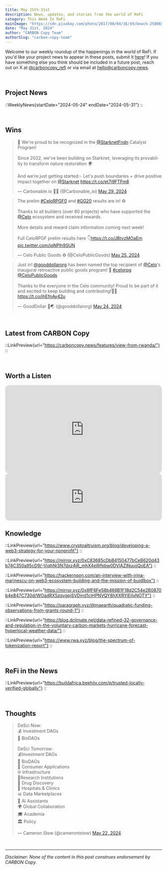```yaml
---
title: May 25th-31st
description: News, updates, and stories from the world of ReFi
category: This Week In ReFi
mainImage: "https://cdn.pixabay.com/photo/2017/08/04/16/59/beach-2580656_1280.jpg"
date: "May 31st, 2024"
author: "CARBON Copy Team"
authorSlug: "carbon-copy-team"
---
```


Welcome to our weekly roundup of the happenings in the world of ReFi. If you'd like your project news to appear in these posts, submit it [here](https://baserow.io/form/Bvg1VhbZvYjYDyylflMoYvqPA7Gogg1GDeTjzO8ku-o)! If you have something else you think should be included in a future post, reach out on X at [@carboncopy_refi](https://x.com/carboncopy_refi) or via email at hello@carboncopy.news.

<br>

## Project News

::WeeklyNews{startDate="2024-05-24" endDate="2024-05-31"}
::

<br>

## Wins

<blockquote class="twitter-tweet"><p lang="en" dir="ltr">🌱 We&#39;re proud to be recognized in the <a href="https://twitter.com/StarknetFndn?ref_src=twsrc%5Etfw">@StarknetFndn</a> Catalyst Program!<br><br>Since 2022, we&#39;ve been building on Starknet, leveraging its provability to transform nature restoration 🌍<br><br>And we&#39;re just getting started💥 Let&#39;s push boundaries + drive positive impact together on <a href="https://twitter.com/Starknet?ref_src=twsrc%5Etfw">@Starknet</a> <a href="https://t.co/et7i9FTFm8">https://t.co/et7i9FTFm8</a></p>&mdash; Carbonable.io 🌱🌐 (@Carbonable_io) <a href="https://twitter.com/Carbonable_io/status/1795789131643052285?ref_src=twsrc%5Etfw">May 29, 2024</a></blockquote>

<blockquote class="twitter-tweet"><p lang="en" dir="ltr">The prelim <a href="https://twitter.com/hashtag/CeloRPGF0?src=hash&amp;ref_src=twsrc%5Etfw">#CeloRPGF0</a> and <a href="https://twitter.com/hashtag/GG20?src=hash&amp;ref_src=twsrc%5Etfw">#GG20</a> results are in! ♻️<br><br>Thanks to all builders (over 80 projects) who have supported the <a href="https://twitter.com/Celo?ref_src=twsrc%5Etfw">@Celo</a> ecosystem and received rewards. <br><br>More details and reward claim information coming next week!<br><br>Full CeloRPGF prelim results here 👇<a href="https://t.co/JBtvzMOaEm">https://t.co/JBtvzMOaEm</a> <a href="https://t.co/iqNPlh9SUN">pic.twitter.com/iqNPlh9SUN</a></p>&mdash; Celo Public Goods ♻️ (@CeloPublicGoods) <a href="https://twitter.com/CeloPublicGoods/status/1794339637613461875?ref_src=twsrc%5Etfw">May 25, 2024</a></blockquote>

<blockquote class="twitter-tweet"><p lang="en" dir="ltr">Just in! <a href="https://twitter.com/gooddollarorg?ref_src=twsrc%5Etfw">@gooddollarorg</a> has been named the top recipient of <a href="https://twitter.com/Celo?ref_src=twsrc%5Etfw">@Celo</a>&#39;s inaugural retroactive public goods program! 🎉 <a href="https://twitter.com/hashtag/celorpg?src=hash&amp;ref_src=twsrc%5Etfw">#celorpg</a> <a href="https://twitter.com/CeloPublicGoods?ref_src=twsrc%5Etfw">@CeloPublicGoods</a> <br><br>Thanks to the everyone in the Celo community! Proud to be part of it and excited to keep building and contributing!🙌🫶 <a href="https://t.co/ihEfnAy42u">https://t.co/ihEfnAy42u</a></p>&mdash; GoodDollar 💙🌏 (@gooddollarorg) <a href="https://twitter.com/gooddollarorg/status/1794000571579720144?ref_src=twsrc%5Etfw">May 24, 2024</a></blockquote>

<br>

## Latest from CARBON Copy

::LinkPreview{url="https://carboncopy.news/features/view-from-rwanda/"}
::

<br>

## Worth a Listen

<iframe width="100%" style="border-radius:12px; aspect-ratio: 16/9" src="https://www.youtube.com/embed/bzBO31b8SO8?si=0R-MySFOdMrxtUOX" title="YouTube video player" frameborder="0" allow="accelerometer; autoplay; clipboard-write; encrypted-media; gyroscope; picture-in-picture; web-share" referrerpolicy="strict-origin-when-cross-origin" allowfullscreen></iframe>

<br>

<iframe style="border-radius:12px" src="https://open.spotify.com/embed/episode/30fqGibIzIyeIawmyTDwNM?utm_source=generator" width="100%" height="152" frameBorder="0" allowfullscreen="" allow="autoplay; clipboard-write; encrypted-media; fullscreen; picture-in-picture" loading="lazy"></iframe>

<br>

## Knowledge

::LinkPreview{url="https://www.cryptoaltruism.org/blog/developing-a-web3-strategy-for-your-nonprofit"}
::

::LinkPreview{url="https://mirror.xyz/0xC83685cDbB4150477bCeB620d43b74C350a95cD9/-ViqhNj3N7dxz4jR_mhX4eWfebw0DVlAZlNuujjQoEA"}
::

::LinkPreview{url="https://hackernoon.com/an-interview-with-irina-marinescu-on-web3-ecosystem-building-and-the-mission-of-buidlbox"}
::

::LinkPreview{url="https://mirror.xyz/0x8fF6Fe58b468B1F18d2C54e2B0870b4e847C730d/WOadRX5zqvgpjSVDjnd1cjHPNVQY8hXXRYlEjIvNOTY"}
::

::LinkPreview{url="https://paragraph.xyz/@maearth/quadratic-funding-observations-from-grants-round-1"}
::

::LinkPreview{url="https://blog.dclimate.net/data-refined-32-governance-and-regulation-in-the-voluntary-carbon-markets-hurricane-forecast-hyperlocal-weather-data/"}
::

::LinkPreview{url="https://www.rwa.xyz/blog/the-spectrum-of-tokenization-report"}
::

<br>

## ReFi in the News

::LinkPreview{url="https://buildafrica.beehiiv.com/p/trusted-locally-verified-globally"}
::

<br>

## Thoughts

<blockquote class="twitter-tweet"><p lang="ca" dir="ltr">DeSci Now:<br>💰 Investment DAOs<br>🧬 BioDAOs<br><br>DeSci Tomorrow:<br>💰Investment DAOs<br>🧬 BioDAOs<br>🤳 Consumer Applications<br>🌐 Infrastructure<br>🔬Research Institutions<br>💊 Drug Discovery<br>🏥 Hospitals &amp; Clinics<br>📊 Data Marketplaces<br>🤖 AI Assistants<br>🌍 Global Collaboration<br>🎓 Academia<br>🏛️ Policy</p>&mdash; Cameron Stow (@camerontstow) <a href="https://twitter.com/camerontstow/status/1793362438005362865?ref_src=twsrc%5Etfw">May 22, 2024</a></blockquote>
    
<br>

***

*Disclaimer: None of the content in this post construes endorsement by CARBON Copy.*  
